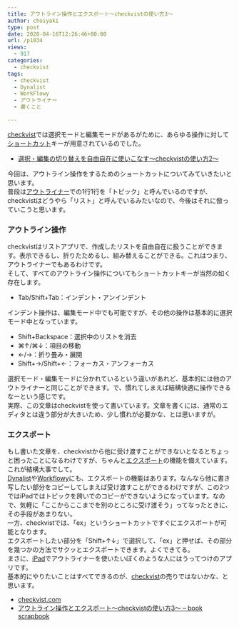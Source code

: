 ```yaml
---
title: アウトライン操作とエクスポート〜checkvistの使い方3〜
author: choiyaki
type: post
date: 2020-04-16T12:26:46+00:00
url: /p1034
views:
  - 917
categories:
  - checkvist
tags:
  - checkvist
  - Dynalist
  - WorkFlowy
  - アウトライナー
  - 書くこと

---
```

[checkvist][1]では選択モードと編集モードがあるがために、あらゆる操作に対して[ショートカット][2]キーが用意されているのでした。

  *  [選択・編集の切り替えを自由自在に使いこなす〜checkvistの使い方2〜][3]

今回は、アウトライン操作をするためのショートカットについてみていきたいと思います。  
普段は[アウトライナー][4]での1行1行を「トピック」と呼んでいるのですが、checkvistはどうやら「リスト」と呼んでいるみたいなので、今後はそれに倣っていこうと思います。

### アウトライン操作

checkvistはリストアプリで、作成したリストを自由自在に扱うことができます。表示できるし、折りたためるし、組み替えることができる。これはつまり、アウトライナーでもあるわけです。  
そして、すべてのアウトライン操作についてもショートカットキーが当然の如く存在します。

  * Tab/Shift+Tab：インデント・アンインデント

インデント操作は、編集モード中でも可能ですが、その他の操作は基本的に選択モード中となっています。

  * Shift+Backspace：選択中のリストを消去
  * ⌘↑/⌘↓：項目の移動
  * ←/→：折り畳み・展開
  * Shift+→/Shift+←：フォーカス・アンフォーカス

選択モード・編集モードに分かれているという違いがあれど、基本的には他のアウトライナーと同じことができます。で、慣れてしまえば結構快適に操作できるなーという感じです。  
実際、この文章はcheckvistを使って書いています。文章を書くには、通常のエディタとは違う部分が大きいため、少し慣れが必要かな、とは思いますが。

### エクスポート

もし書いた文章を、checkvistから他に受け渡すことができないとなるとちょっと困ったことになるわけですが、ちゃんと[エクスポート][5]の機能を備えています。これが結構大事でして。  
[Dynalist][6]や[Workflowy][7]にも、エクスポートの機能はあります。なんなら他に書き写したい部分をコピーしてしまえば受け渡すことができるわけですが、この2つではiPadではトピックを跨いでのコピーができないようになっています。なので、気軽に「ここからここまでを別のところに受け渡そう」ってなったときに、その手段があまりない。  
一方、checkvistでは、「ex」というショートカットですぐにエクスポートが可能となります。  
エクスポートしたい部分を「Shift+↑↓」で選択して、「ex」と押せば、その部分を幾つかの方法でサクッとエクスポートできます。よくできてる。  
まさに、[iPad][8]でアウトライナーを使いたいぼくのような人にはうってつけのアプリです。  
基本的にやりたいことはすべてできるのが、[checkvist][1]の売りではないかな、と思います。

  * [checkvist.com][9]
  * [アウトライン操作とエクスポート〜checkvistの使い方3〜 &#8211; book scrapbook][10]

 [1]: https://scrapbox.io/choiyaki-hondana/checkvist
 [2]: https://scrapbox.io/choiyaki-hondana/%E3%82%B7%E3%83%A7%E3%83%BC%E3%83%88%E3%82%AB%E3%83%83%E3%83%88
 [3]: https://choiyaki.com/?p=1032
 [4]: https://scrapbox.io/choiyaki-hondana/%E3%82%A2%E3%82%A6%E3%83%88%E3%83%A9%E3%82%A4%E3%83%8A%E3%83%BC
 [5]: https://scrapbox.io/choiyaki-hondana/%E3%82%A8%E3%82%AF%E3%82%B9%E3%83%9D%E3%83%BC%E3%83%88
 [6]: https://scrapbox.io/choiyaki-hondana/Dynalist
 [7]: https://scrapbox.io/choiyaki-hondana/Workflowy
 [8]: https://scrapbox.io/choiyaki-hondana/iPad
 [9]: https://checkvist.com/
 [10]: https://scrapbox.io/choiyaki-hondana/%E3%82%A2%E3%82%A6%E3%83%88%E3%83%A9%E3%82%A4%E3%83%B3%E6%93%8D%E4%BD%9C%E3%81%A8%E3%82%A8%E3%82%AF%E3%82%B9%E3%83%9D%E3%83%BC%E3%83%88%E3%80%9Ccheckvist%E3%81%AE%E4%BD%BF%E3%81%84%E6%96%B93%E3%80%9C